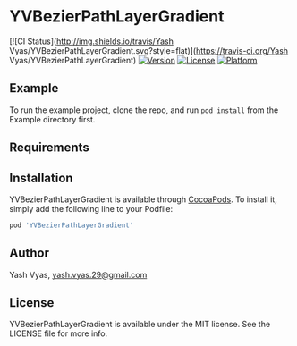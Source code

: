 # YVBezierPathLayerGradient

[![CI Status](http://img.shields.io/travis/Yash Vyas/YVBezierPathLayerGradient.svg?style=flat)](https://travis-ci.org/Yash Vyas/YVBezierPathLayerGradient)
[![Version](https://img.shields.io/cocoapods/v/YVBezierPathLayerGradient.svg?style=flat)](http://cocoapods.org/pods/YVBezierPathLayerGradient)
[![License](https://img.shields.io/cocoapods/l/YVBezierPathLayerGradient.svg?style=flat)](http://cocoapods.org/pods/YVBezierPathLayerGradient)
[![Platform](https://img.shields.io/cocoapods/p/YVBezierPathLayerGradient.svg?style=flat)](http://cocoapods.org/pods/YVBezierPathLayerGradient)

## Example

To run the example project, clone the repo, and run `pod install` from the Example directory first.

## Requirements

## Installation

YVBezierPathLayerGradient is available through [CocoaPods](http://cocoapods.org). To install
it, simply add the following line to your Podfile:

```ruby
pod 'YVBezierPathLayerGradient'
```

## Author

Yash Vyas, yash.vyas.29@gmail.com

## License

YVBezierPathLayerGradient is available under the MIT license. See the LICENSE file for more info.
